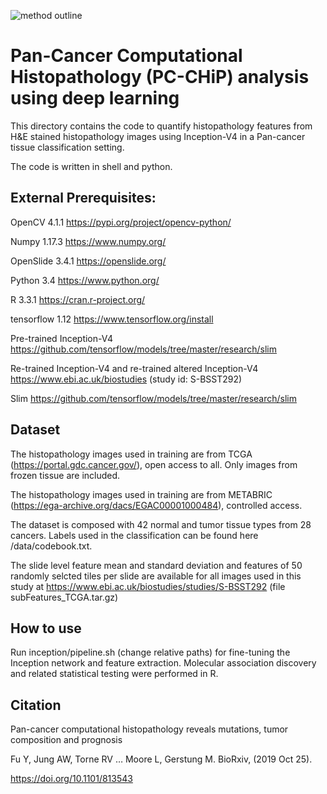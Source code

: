 ![method outline](https://github.com/yufu2015/PathImaging/blob/master/readme.png)

# Pan-Cancer Computational Histopathology (PC-CHiP) analysis using deep learning

This directory contains the code to quantify histopathology features from H&E stained histopathology images using Inception-V4 in a Pan-cancer tissue classification setting.

The code is written in shell and python.


## External Prerequisites:
OpenCV 4.1.1 
https://pypi.org/project/opencv-python/

Numpy 1.17.3 
https://www.numpy.org/

OpenSlide 3.4.1
https://openslide.org/

Python 3.4
https://www.python.org/

R 3.3.1
https://cran.r-project.org/ 

tensorflow 1.12
https://www.tensorflow.org/install

Pre-trained Inception-V4
https://github.com/tensorflow/models/tree/master/research/slim

Re-trained Inception-V4 and re-trained altered Inception-V4
https://www.ebi.ac.uk/biostudies (study id: S-BSST292)

Slim 
https://github.com/tensorflow/models/tree/master/research/slim

## Dataset

The histopathology images used in training are from TCGA (https://portal.gdc.cancer.gov/), open access to all. Only images from frozen tissue are included.

The histopathology images used in training are from METABRIC (https://ega-archive.org/dacs/EGAC00001000484), controlled access.

The dataset is composed with 42 normal and tumor tissue types from 28 cancers. Labels used in the classification can be found here /data/codebook.txt.

The slide level feature mean and standard deviation and features of 50 randomly selcted tiles per slide are available for all images used in this study at https://www.ebi.ac.uk/biostudies/studies/S-BSST292 (file subFeatures_TCGA.tar.gz)


## How to use
Run inception/pipeline.sh (change relative paths) for fine-tuning the Inception network and feature extraction.
Molecular association discovery and related statistical testing were performed in R.

## Citation
Pan-cancer computational histopathology reveals mutations, tumor composition and prognosis

Fu Y, Jung AW, Torne RV … Moore L, Gerstung M. BioRxiv, (2019 Oct 25). 

https://doi.org/10.1101/813543



